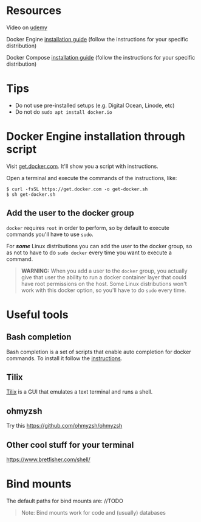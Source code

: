 # Resources
Video on [udemy](https://www.udemy.com/course/docker-mastery/learn/lecture/7742916#overview)

Docker Engine [installation guide](https://docs.docker.com/engine/install/) (follow the instructions for your specific distribution)

Docker Compose [installation guide](https://docs.docker.com/compose/install/) (follow the instructions for your specific distribution)

# Tips
- Do not use pre-installed setups (e.g. Digital Ocean, Linode, etc)
- Do not do `sudo apt install docker.io`

# Docker Engine installation through script
Visit [get.docker.com](https://get.docker.com/). It'll show you a script with instructions.

Open a terminal and execute the commands of the instructions, like:
```console
$ curl -fsSL https://get.docker.com -o get-docker.sh
$ sh get-docker.sh
```
## Add the user to the docker group
`docker` requires `root` in order to perform, so by default to execute commands you'll have to use `sudo`.

For ***some*** Linux distributions you can add the user to the docker group, so as not to have to do `sudo docker` every time you want to execute a command.

>**WARNING:** When you add a user to the `docker` group, you actually give that user the ability to run a docker container layer that could have root permissions on the host. Some Linux distributions won't work with this docker option, so you'll have to do `sudo` every time.

# Useful tools
## Bash completion
Bash completion is a set of scripts that enable auto completion for docker commands. To install it follow the [instructions](https://docs.docker.com/compose/completion/).

## Tilix
[Tilix](https://gnunn1.github.io/tilix-web/) is a GUI that emulates a text terminal and runs a shell.
## ohmyzsh
Try this https://github.com/ohmyzsh/ohmyzsh

## Other cool stuff for your terminal
https://www.bretfisher.com/shell/

# Bind mounts
The default paths for bind mounts are:
//TODO
> Note: Bind mounts work for code and (usually) databases

